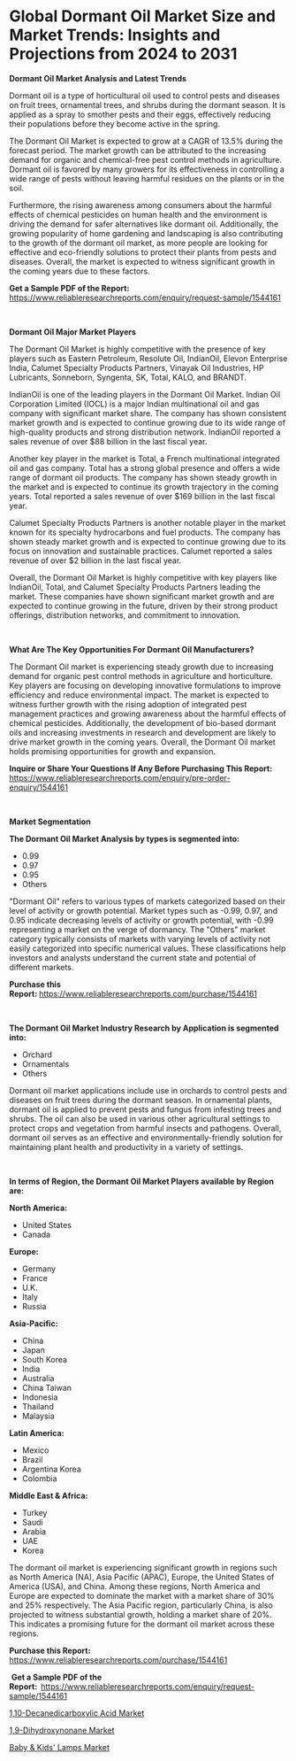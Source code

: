 <p><h1>Global Dormant Oil Market Size and Market Trends: Insights and Projections from 2024 to 2031</h1></p><p><strong>Dormant Oil Market Analysis and Latest Trends</strong></p>
<p><p>Dormant oil is a type of horticultural oil used to control pests and diseases on fruit trees, ornamental trees, and shrubs during the dormant season. It is applied as a spray to smother pests and their eggs, effectively reducing their populations before they become active in the spring.</p><p>The Dormant Oil Market is expected to grow at a CAGR of 13.5% during the forecast period. The market growth can be attributed to the increasing demand for organic and chemical-free pest control methods in agriculture. Dormant oil is favored by many growers for its effectiveness in controlling a wide range of pests without leaving harmful residues on the plants or in the soil.</p><p>Furthermore, the rising awareness among consumers about the harmful effects of chemical pesticides on human health and the environment is driving the demand for safer alternatives like dormant oil. Additionally, the growing popularity of home gardening and landscaping is also contributing to the growth of the dormant oil market, as more people are looking for effective and eco-friendly solutions to protect their plants from pests and diseases. Overall, the market is expected to witness significant growth in the coming years due to these factors.</p></p>
<p><strong>Get a Sample PDF of the Report:&nbsp;</strong> <a href="https://www.reliableresearchreports.com/enquiry/request-sample/1544161">https://www.reliableresearchreports.com/enquiry/request-sample/1544161</a></p>
<p>&nbsp;</p>
<p><strong>Dormant Oil Major Market Players</strong></p>
<p><p>The Dormant Oil Market is highly competitive with the presence of key players such as Eastern Petroleum, Resolute Oil, IndianOil, Elevon Enterprise India, Calumet Specialty Products Partners, Vinayak Oil Industries, HP Lubricants, Sonneborn, Syngenta, SK, Total, KALO, and BRANDT.</p><p>IndianOil is one of the leading players in the Dormant Oil Market. Indian Oil Corporation Limited (IOCL) is a major Indian multinational oil and gas company with significant market share. The company has shown consistent market growth and is expected to continue growing due to its wide range of high-quality products and strong distribution network. IndianOil reported a sales revenue of over $88 billion in the last fiscal year.</p><p>Another key player in the market is Total, a French multinational integrated oil and gas company. Total has a strong global presence and offers a wide range of dormant oil products. The company has shown steady growth in the market and is expected to continue its growth trajectory in the coming years. Total reported a sales revenue of over $169 billion in the last fiscal year.</p><p>Calumet Specialty Products Partners is another notable player in the market known for its specialty hydrocarbons and fuel products. The company has shown steady market growth and is expected to continue growing due to its focus on innovation and sustainable practices. Calumet reported a sales revenue of over $2 billion in the last fiscal year.</p><p>Overall, the Dormant Oil Market is highly competitive with key players like IndianOil, Total, and Calumet Specialty Products Partners leading the market. These companies have shown significant market growth and are expected to continue growing in the future, driven by their strong product offerings, distribution networks, and commitment to innovation.</p></p>
<p>&nbsp;</p>
<p><strong>What Are The Key Opportunities For Dormant Oil Manufacturers?</strong></p>
<p><p>The Dormant Oil market is experiencing steady growth due to increasing demand for organic pest control methods in agriculture and horticulture. Key players are focusing on developing innovative formulations to improve efficiency and reduce environmental impact. The market is expected to witness further growth with the rising adoption of integrated pest management practices and growing awareness about the harmful effects of chemical pesticides. Additionally, the development of bio-based dormant oils and increasing investments in research and development are likely to drive market growth in the coming years. Overall, the Dormant Oil market holds promising opportunities for growth and expansion.</p></p>
<p><strong>Inquire or Share Your Questions If Any Before Purchasing This Report:</strong> <a href="https://www.reliableresearchreports.com/enquiry/pre-order-enquiry/1544161">https://www.reliableresearchreports.com/enquiry/pre-order-enquiry/1544161</a></p>
<p>&nbsp;</p>
<p><strong>Market Segmentation</strong></p>
<p><strong>The Dormant Oil Market Analysis by types is segmented into:</strong></p>
<p><ul><li>0.99</li><li>0.97</li><li>0.95</li><li>Others</li></ul></p>
<p><p>"Dormant Oil" refers to various types of markets categorized based on their level of activity or growth potential. Market types such as -0.99, 0.97, and 0.95 indicate decreasing levels of activity or growth potential, with -0.99 representing a market on the verge of dormancy. The "Others" market category typically consists of markets with varying levels of activity not easily categorized into specific numerical values. These classifications help investors and analysts understand the current state and potential of different markets.</p></p>
<p><strong>Purchase this Report:&nbsp;</strong><a href="https://www.reliableresearchreports.com/purchase/1544161">https://www.reliableresearchreports.com/purchase/1544161</a></p>
<p>&nbsp;</p>
<p><strong>The Dormant Oil Market Industry Research by Application is segmented into:</strong></p>
<p><ul><li>Orchard</li><li>Ornamentals</li><li>Others</li></ul></p>
<p><p>Dormant oil market applications include use in orchards to control pests and diseases on fruit trees during the dormant season. In ornamental plants, dormant oil is applied to prevent pests and fungus from infesting trees and shrubs. The oil can also be used in various other agricultural settings to protect crops and vegetation from harmful insects and pathogens. Overall, dormant oil serves as an effective and environmentally-friendly solution for maintaining plant health and productivity in a variety of settings.</p></p>
<p>&nbsp;</p>
<p><strong>In terms of Region, the Dormant Oil Market Players available by Region are:</strong></p>
<p>
    <p> <strong> North America: </strong>
        <ul>
            <li>United States</li>
            <li>Canada</li>
        </ul>
        </p> 
    <p> <strong> Europe: </strong>
        <ul>
            <li>Germany</li>
            <li>France</li>
            <li>U.K.</li>
            <li>Italy</li>
            <li>Russia</li>
        </ul>
        </p> 
    <p> <strong> Asia-Pacific: </strong>
        <ul>
            <li>China</li>
            <li>Japan</li>
            <li>South Korea</li>
            <li>India</li>
            <li>Australia</li>
            <li>China Taiwan</li>
            <li>Indonesia</li>
            <li>Thailand</li>
            <li>Malaysia</li>
        </ul>
        </p> 
    <p> <strong> Latin America: </strong>
        <ul>
            <li>Mexico</li>
            <li>Brazil</li>
            <li>Argentina Korea</li>
            <li>Colombia</li>
        </ul>
        </p> 
    <p> <strong> Middle East & Africa: </strong>
        <ul>
            <li>Turkey</li>
            <li>Saudi</li>
            <li>Arabia</li>
            <li>UAE</li>
            <li>Korea</li>
        </ul>
    </p>
    </p>
<p><p>The dormant oil market is experiencing significant growth in regions such as North America (NA), Asia Pacific (APAC), Europe, the United States of America (USA), and China. Among these regions, North America and Europe are expected to dominate the market with a market share of 30% and 25% respectively. The Asia Pacific region, particularly China, is also projected to witness substantial growth, holding a market share of 20%. This indicates a promising future for the dormant oil market across these regions.</p></p>
<p><strong>Purchase this Report: </strong><a href="https://www.reliableresearchreports.com/purchase/1544161">https://www.reliableresearchreports.com/purchase/1544161</a></p>
<p>&nbsp;<strong>Get a Sample PDF of the Report:&nbsp;&nbsp;</strong><a href="https://www.reliableresearchreports.com/enquiry/request-sample/1544161">https://www.reliableresearchreports.com/enquiry/request-sample/1544161</a></p>
<p><strong></strong></p>
<p><p><a href="https://view.publitas.com/reportprime-1/110-decanedicarboxylic-acid-market-size-market-share-and-global-market-analysis-report-2023-2030/">1,10-Decanedicarboxylic Acid Market</a></p><p><a href="https://view.publitas.com/reportprime-1/19-dihydroxynonane-market-size-evaluating-its-market-trends-growth-and-projections-2023-2030/">1,9-Dihydroxynonane Market</a></p><p><a href="https://view.publitas.com/reportprime-1/baby-kids-lamps-market-size-furnishes-valuable-information-encompassing-market-share-market-trends-and-projections-spanning-from-2023-to-2030/">Baby & Kids' Lamps Market</a></p></p>